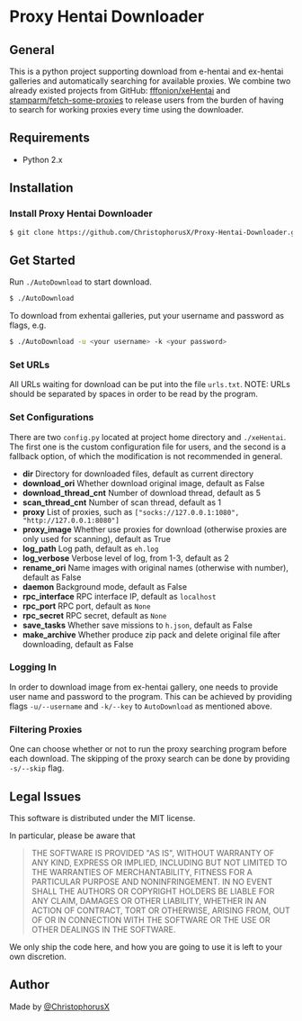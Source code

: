 # Proxy Hentai Downloader

## General

This is a python project supporting download from e-hentai and ex-hentai galleries and automatically searching for available proxies. We combine two already existed projects from GitHub: [fffonion/xeHentai](https://github.com/fffonion/xeHentai) and [stamparm/fetch-some-proxies](https://github.com/stamparm/fetch-some-proxies) to release users from the burden of having to search for working proxies every time using the downloader.

## Requirements

- Python 2.x

## Installation

### Install Proxy Hentai Downloader

```bash
$ git clone https://github.com/ChristophorusX/Proxy-Hentai-Downloader.git
```

## Get Started

Run `./AutoDownload` to start download.

```bash
$ ./AutoDownload
```

To download from exhentai galleries, put your username and password as flags, e.g.

```bash
$ ./AutoDownload -u <your username> -k <your password>
```

### Set URLs

All URLs waiting for download can be put into the file `urls.txt`. NOTE: URLs should be separated by spaces in order to be read by the program.

### Set Configurations

There are two `config.py` located at project home directory and `./xeHentai`. The first one is the custom configuration file for users, and the second is a fallback option, of which the modification is not recommended in general.

- **dir** Directory for downloaded files, default as current directory
- **download_ori** Whether download original image, default as False
- **download_thread_cnt** Number of download thread, default as 5
- **scan_thread_cnt** Number of scan thread, default as 1
- **proxy** List of proxies, such as `["socks://127.0.0.1:1080", "http://127.0.0.1:8080"]`
- **proxy_image** Whether use proxies for download (otherwise proxies are only used for scanning), default as True
- **log_path** Log path, default as `eh.log`
- **log_verbose** Verbose level of log, from 1-3, default as 2
- **rename_ori** Name images with original names (otherwise with number), default as False
- **daemon** Background mode, default as False
- **rpc_interface** RPC interface IP, default as `localhost`
- **rpc_port** RPC port, default as `None`
- **rpc_secret** RPC secret, default as `None`
- **save_tasks** Whether save missions to `h.json`, default as False
- **make_archive** Whether produce zip pack and delete original file after downloading, default as False

### Logging In

In order to download image from ex-hentai gallery, one needs to provide user name and password to the program. This can be achieved by providing flags `-u/--username` and `-k/--key` to `AutoDownload` as mentioned above.

### Filtering Proxies

One can choose whether or not to run the proxy searching program before each download. The skipping of the proxy search can be done by providing `-s/--skip` flag.

## Legal Issues

This software is distributed under the MIT license.

In particular, please be aware that

> THE SOFTWARE IS PROVIDED "AS IS", WITHOUT WARRANTY OF ANY KIND, EXPRESS OR IMPLIED, INCLUDING BUT NOT LIMITED TO THE WARRANTIES OF MERCHANTABILITY, FITNESS FOR A PARTICULAR PURPOSE AND NONINFRINGEMENT. IN NO EVENT SHALL THE AUTHORS OR COPYRIGHT HOLDERS BE LIABLE FOR ANY CLAIM, DAMAGES OR OTHER LIABILITY, WHETHER IN AN ACTION OF CONTRACT, TORT OR OTHERWISE, ARISING FROM, OUT OF OR IN CONNECTION WITH THE SOFTWARE OR THE USE OR OTHER DEALINGS IN THE SOFTWARE.

We only ship the code here, and how you are going to use it is left to your own discretion.

## Author

Made by [@ChristophorusX](https://github.com/ChristophorusX)
